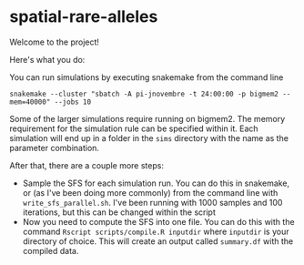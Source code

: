 # spatial-rare-alleles

Welcome to the project! 

Here's what you do:

You can run simulations by executing snakemake from the command line

`snakemake --cluster "sbatch -A pi-jnovembre -t 24:00:00 -p bigmem2 --mem=40000" --jobs 10`

Some of the larger simulations require running on bigmem2. The memory requirement for the simulation rule can be specified within it. Each simulation will end up in a folder in the `sims` directory with the name as the parameter combination.

After that, there are a couple more steps:
* Sample the SFS for each simulation run. You can do this in snakemake, or (as I've been doing more commonly) from the command line with `write_sfs_parallel.sh`. I've been running with 1000 samples and 100 iterations, but this can be changed within the script
* Now you need to compute the SFS into one file. You can do this with the command `Rscript scripts/compile.R inputdir` where `inputdir` is your directory of choice. This will create an output called `summary.df` with the compiled data.